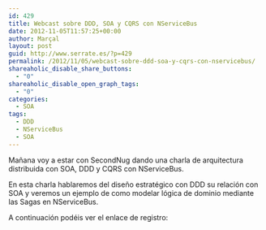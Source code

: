```yaml
---
id: 429
title: Webcast sobre DDD, SOA y CQRS con NServiceBus
date: 2012-11-05T11:57:25+00:00
author: Marçal
layout: post
guid: http://www.serrate.es/?p=429
permalink: /2012/11/05/webcast-sobre-ddd-soa-y-cqrs-con-nservicebus/
shareaholic_disable_share_buttons:
  - "0"
shareaholic_disable_open_graph_tags:
  - "0"
categories:
  - SOA
tags:
  - DDD
  - NServiceBus
  - SOA
---
```

Mañana voy a estar con SecondNug dando una charla de arquitectura distribuida con SOA, DDD y CQRS con NServiceBus.

En esta charla hablaremos del diseño estratégico con DDD su relación con SOA y veremos un ejemplo de como modelar lógica de dominio mediante las Sagas en NServiceBus.

A continuación podéis ver el enlace de registro:

<a href="https://msevents.microsoft.com/CUI/EventDetail.aspx?EventID=1032535739&Culture=es-ES&community=0" target="_blank"><img class="aligncenter" alt="" src="https://mseventsww.microsoft.com/BannerImages/567e02dc-4da6-42a6-b02f-74f06c434dc7.jpg" /></a>
